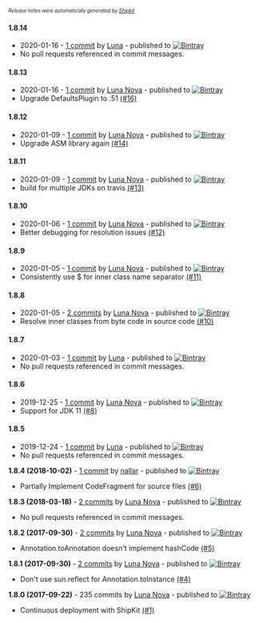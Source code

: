 <sup><sup>*Release notes were automatically generated by [Shipkit](http://shipkit.org/)*</sup></sup>

#### 1.8.14
 - 2020-01-16 - [1 commit](https://github.com/MinimallyCorrect/JavaTransformer/compare/v1.8.13...v1.8.14) by [Luna](https://github.com/nallar) - published to [![Bintray](https://img.shields.io/badge/Bintray-1.8.14-green.svg)](https://bintray.com/minimallycorrect/minimallycorrectmaven/JavaTransformer/1.8.14)
 - No pull requests referenced in commit messages.

#### 1.8.13
 - 2020-01-16 - [1 commit](https://github.com/MinimallyCorrect/JavaTransformer/compare/v1.8.12...v1.8.13) by [Luna Nova](https://github.com/nallar) - published to [![Bintray](https://img.shields.io/badge/Bintray-1.8.13-green.svg)](https://bintray.com/minimallycorrect/minimallycorrectmaven/JavaTransformer/1.8.13)
 - Upgrade DefaultsPlugin to .51 [(#16)](https://github.com/MinimallyCorrect/JavaTransformer/pull/16)

#### 1.8.12
 - 2020-01-09 - [1 commit](https://github.com/MinimallyCorrect/JavaTransformer/compare/v1.8.11...v1.8.12) by [Luna Nova](https://github.com/nallar) - published to [![Bintray](https://img.shields.io/badge/Bintray-1.8.12-green.svg)](https://bintray.com/minimallycorrect/minimallycorrectmaven/JavaTransformer/1.8.12)
 - Upgrade ASM library again [(#14)](https://github.com/MinimallyCorrect/JavaTransformer/pull/14)

#### 1.8.11
 - 2020-01-09 - [1 commit](https://github.com/MinimallyCorrect/JavaTransformer/compare/v1.8.10...v1.8.11) by [Luna Nova](https://github.com/nallar) - published to [![Bintray](https://img.shields.io/badge/Bintray-1.8.11-green.svg)](https://bintray.com/minimallycorrect/minimallycorrectmaven/JavaTransformer/1.8.11)
 - build for multiple JDKs on travis [(#13)](https://github.com/MinimallyCorrect/JavaTransformer/pull/13)

#### 1.8.10
 - 2020-01-06 - [1 commit](https://github.com/MinimallyCorrect/JavaTransformer/compare/v1.8.9...v1.8.10) by [Luna Nova](https://github.com/nallar) - published to [![Bintray](https://img.shields.io/badge/Bintray-1.8.10-green.svg)](https://bintray.com/minimallycorrect/minimallycorrectmaven/JavaTransformer/1.8.10)
 - Better debugging for resolution issues [(#12)](https://github.com/MinimallyCorrect/JavaTransformer/pull/12)

#### 1.8.9
 - 2020-01-05 - [1 commit](https://github.com/MinimallyCorrect/JavaTransformer/compare/v1.8.8...v1.8.9) by [Luna Nova](https://github.com/nallar) - published to [![Bintray](https://img.shields.io/badge/Bintray-1.8.9-green.svg)](https://bintray.com/minimallycorrect/minimallycorrectmaven/JavaTransformer/1.8.9)
 - Consistently use $ for inner class name separator [(#11)](https://github.com/MinimallyCorrect/JavaTransformer/pull/11)

#### 1.8.8
 - 2020-01-05 - [2 commits](https://github.com/MinimallyCorrect/JavaTransformer/compare/v1.8.7...v1.8.8) by [Luna Nova](https://github.com/nallar) - published to [![Bintray](https://img.shields.io/badge/Bintray-1.8.8-green.svg)](https://bintray.com/minimallycorrect/minimallycorrectmaven/JavaTransformer/1.8.8)
 - Resolve inner classes from byte code in source code [(#10)](https://github.com/MinimallyCorrect/JavaTransformer/pull/10)

#### 1.8.7
 - 2020-01-03 - [1 commit](https://github.com/MinimallyCorrect/JavaTransformer/compare/v1.8.6...v1.8.7) by [Luna](https://github.com/nallar) - published to [![Bintray](https://img.shields.io/badge/Bintray-1.8.7-green.svg)](https://bintray.com/minimallycorrect/minimallycorrectmaven/JavaTransformer/1.8.7)
 - No pull requests referenced in commit messages.

#### 1.8.6
 - 2019-12-25 - [1 commit](https://github.com/MinimallyCorrect/JavaTransformer/compare/v1.8.5...v1.8.6) by [Luna Nova](https://github.com/nallar) - published to [![Bintray](https://img.shields.io/badge/Bintray-1.8.6-green.svg)](https://bintray.com/minimallycorrect/minimallycorrectmaven/JavaTransformer/1.8.6)
 - Support for JDK 11 [(#8)](https://github.com/MinimallyCorrect/JavaTransformer/pull/8)

#### 1.8.5
 - 2019-12-24 - [1 commit](https://github.com/MinimallyCorrect/JavaTransformer/compare/v1.8.4...v1.8.5) by [Luna](https://github.com/nallar) - published to [![Bintray](https://img.shields.io/badge/Bintray-1.8.5-green.svg)](https://bintray.com/minimallycorrect/minimallycorrectmaven/JavaTransformer/1.8.5)
 - No pull requests referenced in commit messages.

**1.8.4 (2018-10-02)** - [1 commit](https://github.com/MinimallyCorrect/JavaTransformer/compare/v1.8.3...v1.8.4) by [nallar](https://github.com/nallar) - published to [![Bintray](https://img.shields.io/badge/Bintray-1.8.4-green.svg)](https://bintray.com/minimallycorrect/minimallycorrectmaven/JavaTransformer/1.8.4)
 - Partially Implement CodeFragment for source files [(#6)](https://github.com/MinimallyCorrect/JavaTransformer/pull/6)

**1.8.3 (2018-03-18)** - [2 commits](https://github.com/MinimallyCorrect/JavaTransformer/compare/v1.8.2...v1.8.3) by [Luna Nova](https://github.com/nallar) - published to [![Bintray](https://img.shields.io/badge/Bintray-1.8.3-green.svg)](https://bintray.com/minimallycorrect/minimallycorrectmaven/JavaTransformer/1.8.3)
 - No pull requests referenced in commit messages.

**1.8.2 (2017-09-30)** - [2 commits](https://github.com/MinimallyCorrect/JavaTransformer/compare/v1.8.1...v1.8.2) by [Luna Nova](https://github.com/nallar) - published to [![Bintray](https://img.shields.io/badge/Bintray-1.8.2-green.svg)](https://bintray.com/minimallycorrect/minimallycorrectmaven/JavaTransformer/1.8.2)
 - Annotation.toAnnotation doesn't implement hashCode [(#5)](https://github.com/MinimallyCorrect/JavaTransformer/issues/5)

**1.8.1 (2017-09-30)** - [2 commits](https://github.com/MinimallyCorrect/JavaTransformer/compare/v1.8.0...v1.8.1) by [Luna Nova](https://github.com/nallar) - published to [![Bintray](https://img.shields.io/badge/Bintray-1.8.1-green.svg)](https://bintray.com/minimallycorrect/minimallycorrectmaven/JavaTransformer/1.8.1)
 - Don't use sun.reflect for Annotation.toInstance [(#4)](https://github.com/MinimallyCorrect/JavaTransformer/issues/4)

**1.8.0 (2017-09-22)** - 235 commits by [Luna Nova](https://github.com/nallar) - published to [![Bintray](https://img.shields.io/badge/Bintray-1.8.0-green.svg)](https://bintray.com/minimallycorrect/minimallycorrectmaven/JavaTransformer/1.8.0)
 - Continuous deployment with ShipKit [(#1)](https://github.com/MinimallyCorrect/JavaTransformer/issues/1)

